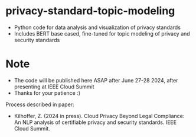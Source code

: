 # privacy-standard-topic-modeling
- Python code for data analysis and visualization of privacy standards
- Includes BERT base cased, fine-tuned for topic modeling of privacy and security standards

# Note
- The code will be published here ASAP after June 27-28 2024, after presenting at IEEE Cloud Summit
- Thanks for your patience :) 

Process described in paper: 
- Kilhoffer, Z. (2024 in press). Cloud Privacy Beyond Legal Compliance: An NLP analysis of certifiable privacy and security standards. IEEE Cloud Summit.


